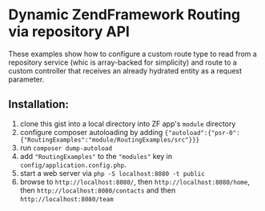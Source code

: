 # Dynamic ZendFramework Routing via repository API

These examples show how to configure a custom route type to read from a repository 
service (whic is array-backed for simplicity) and route to a custom controller that
receives an already hydrated entity as a request parameter.

## Installation:

 1. clone this gist into a local directory into ZF app's `module` directory
 2. configure composer autoloading by adding `{"autoload":{"psr-0":{"RoutingExamples":"module/RoutingExamples/src"}}}`
 3. run `composer dump-autoload`
 4. add `"RoutingExamples"` to the `"modules"` key in `config/application.config.php`.
 5. start a web server via `php -S localhost:8080 -t public`
 6. browse to `http://localhost:8080/`, then `http://localhost:8080/home`, 
    then `http://localhost:8080/contacts` and then `http://localhost:8080/team`
